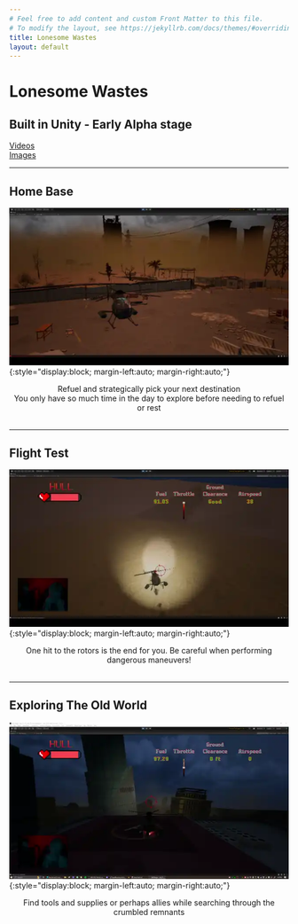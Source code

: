 ```yaml
---
# Feel free to add content and custom Front Matter to this file.
# To modify the layout, see https://jekyllrb.com/docs/themes/#overriding-theme-defaults
title: Lonesome Wastes
layout: default
---
```

# Lonesome Wastes
## Built in Unity - Early Alpha stage

[Videos](/lonesomewastes/lw_videos)<br>
[Images](/lonesomewastes/lw_images)

---
## Home Base
![LW_media](assets/media/webp/base_pan_60_fps_large.webp){:style="display:block; margin-left:auto; margin-right:auto;"}
<center>Refuel and strategically pick your next destination</center>
<center>You only have so much time in the day to explore before needing to refuel or rest</center>
<br>

---

## Flight Test
![LW_media](assets/media/webp/heli_crash_large.webp){:style="display:block; margin-left:auto; margin-right:auto;"}
<center>One hit to the rotors is the end for you. Be careful when performing dangerous maneuvers!</center>
<br>

---

## Exploring The Old World
![LW_media](assets/media/webp/LW_heli_takeoff_building.webp){:style="display:block; margin-left:auto; margin-right:auto;"}
<center>Find tools and supplies or perhaps allies while searching through the crumbled remnants</center>